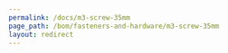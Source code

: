 ```yaml
---
permalink: /docs/m3-screw-35mm
page_path: /bom/fasteners-and-hardware/m3-screw-35mm
layout: redirect
---
```


